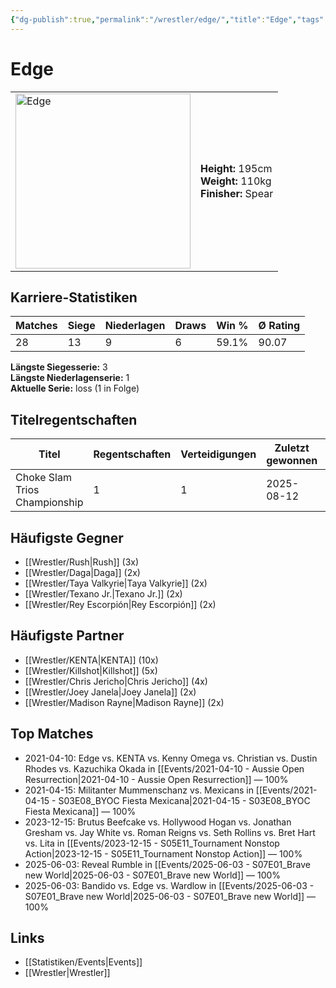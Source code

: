 ```yaml
---
{"dg-publish":true,"permalink":"/wrestler/edge/","title":"Edge","tags":["wrestler"],"noteIcon":""}
---
```



# Edge

<table>
        <tr>
        <td><img src="https://github.com/CptSpaulding1980/choke-slam-wrestling/releases/download/images/Edge.png" width="280" alt="Edge"></td>
        <td>
        <b>Height:</b> 195cm<br>
        <b>Weight:</b> 110kg<br>
        <b>Finisher:</b> Spear<br>
        </td>
        </tr>
        </table>
        
## Karriere-Statistiken

| Matches | Siege | Niederlagen | Draws | Win % | Ø Rating |
|---------|-------|-------------|-------|-------|-----------|
| 28 | 13 | 9 | 6 | 59.1% | 90.07 |

**Längste Siegesserie:** 3<br>**Längste Niederlagenserie:** 1<br>**Aktuelle Serie:** loss (1 in Folge)

## Titelregentschaften
| Titel | Regentschaften | Verteidigungen | Zuletzt gewonnen | Aktuell |
|-------|---------------|----------------|------------------|---------|
| Choke Slam Trios Championship | 1 | 1 | 2025-08-12 |  |


## Häufigste Gegner
- [[Wrestler/Rush\|Rush]] (3x)
- [[Wrestler/Daga\|Daga]] (2x)
- [[Wrestler/Taya Valkyrie\|Taya Valkyrie]] (2x)
- [[Wrestler/Texano Jr.\|Texano Jr.]] (2x)
- [[Wrestler/Rey Escorpión\|Rey Escorpión]] (2x)

## Häufigste Partner
- [[Wrestler/KENTA\|KENTA]] (10x)
- [[Wrestler/Killshot\|Killshot]] (5x)
- [[Wrestler/Chris Jericho\|Chris Jericho]] (4x)
- [[Wrestler/Joey Janela\|Joey Janela]] (2x)
- [[Wrestler/Madison Rayne\|Madison Rayne]] (2x)

## Top Matches
- 2021-04-10: Edge vs. KENTA vs. Kenny Omega vs. Christian vs. Dustin Rhodes vs. Kazuchika Okada in [[Events/2021-04-10 - Aussie Open Resurrection\|2021-04-10 - Aussie Open Resurrection]] — 100%
- 2021-04-15: Militanter Mummenschanz vs. Mexicans in [[Events/2021-04-15 - S03E08_BYOC Fiesta Mexicana\|2021-04-15 - S03E08_BYOC Fiesta Mexicana]] — 100%
- 2023-12-15: Brutus Beefcake vs. Hollywood Hogan vs. Jonathan Gresham vs. Jay White vs. Roman Reigns vs. Seth Rollins vs. Bret Hart vs. Lita in [[Events/2023-12-15 - S05E11_Tournament Nonstop Action\|2023-12-15 - S05E11_Tournament Nonstop Action]] — 100%
- 2025-06-03: Reveal Rumble in [[Events/2025-06-03 - S07E01_Brave new World\|2025-06-03 - S07E01_Brave new World]] — 100%
- 2025-06-03: Bandido vs. Edge vs. Wardlow in [[Events/2025-06-03 - S07E01_Brave new World\|2025-06-03 - S07E01_Brave new World]] — 100%

## Links
- [[Statistiken/Events\|Events]]
- [[Wrestler\|Wrestler]]
